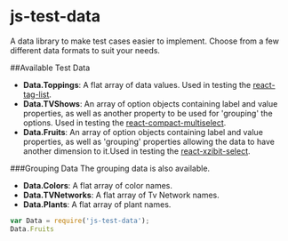 # js-test-data

A data library to make test cases easier to implement. Choose from a few different data formats to suit your needs.

##Available Test Data 
* **Data.Toppings**: A flat array of data values. Used in testing the [react-tag-list](https://github.com/BI/react-tag-list).
* **Data.TVShows**: An array of option objects containing label and value properties, as well as another property to be used for 'grouping' the options. Used in testing the [react-compact-multiselect](https://github.com/BI/react-compact-multiselect).
* **Data.Fruits**: An array of option objects containing label and value properties, as well as 'grouping' properties allowing the data to have another dimension to it.Used in testing the [react-xzibit-select](https://github.com/BI/react-xzibit-select).

###Grouping Data
The grouping data is also available.
* **Data.Colors**: A flat array of color names.
* **Data.TVNetworks**: A flat array of Tv Network names.
* **Data.Plants**: A flat array of plant names.

```js
var Data = require('js-test-data');
Data.Fruits
```